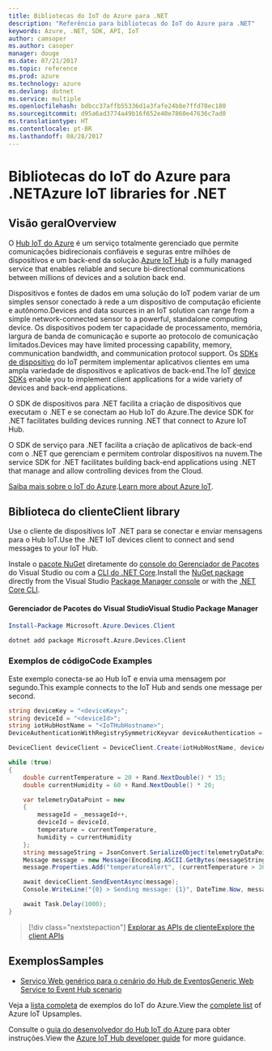 ```yaml
---
title: Bibliotecas do IoT do Azure para .NET
description: "Referência para bibliotecas do IoT do Azure para .NET"
keywords: Azure, .NET, SDK, API, IoT
author: camsoper
ms.author: casoper
manager: douge
ms.date: 07/21/2017
ms.topic: reference
ms.prod: azure
ms.technology: azure
ms.devlang: dotnet
ms.service: multiple
ms.openlocfilehash: bdbcc37affb55336d1a3fafe24b8e7ffd78ec180
ms.sourcegitcommit: d95a6ad3774a49b16f652e40e7860e47636c7ad0
ms.translationtype: HT
ms.contentlocale: pt-BR
ms.lasthandoff: 08/28/2017
---
```

# <a name="azure-iot-libraries-for-net"></a><span data-ttu-id="0eb66-104">Bibliotecas do IoT do Azure para .NET</span><span class="sxs-lookup"><span data-stu-id="0eb66-104">Azure IoT libraries for .NET</span></span>

## <a name="overview"></a><span data-ttu-id="0eb66-105">Visão geral</span><span class="sxs-lookup"><span data-stu-id="0eb66-105">Overview</span></span>

<span data-ttu-id="0eb66-106">O [Hub IoT do Azure](https://azure.microsoft.com/services/iot-hub/) é um serviço totalmente gerenciado que permite comunicações bidirecionais confiáveis e seguras entre milhões de dispositivos e um back-end da solução.</span><span class="sxs-lookup"><span data-stu-id="0eb66-106">[Azure IoT Hub](https://azure.microsoft.com/services/iot-hub/) is a fully managed service that enables reliable and secure bi-directional communications between millions of devices and a solution back end.</span></span>

<span data-ttu-id="0eb66-107">Dispositivos e fontes de dados em uma solução do IoT podem variar de um simples sensor conectado à rede a um dispositivo de computação eficiente e autônomo.</span><span class="sxs-lookup"><span data-stu-id="0eb66-107">Devices and data sources in an IoT solution can range from a simple network-connected sensor to a powerful, standalone computing device.</span></span> <span data-ttu-id="0eb66-108">Os dispositivos podem ter capacidade de processamento, memória, largura de banda de comunicação e suporte ao protocolo de comunicação limitados.</span><span class="sxs-lookup"><span data-stu-id="0eb66-108">Devices may have limited processing capability, memory, communication bandwidth, and communication protocol support.</span></span> <span data-ttu-id="0eb66-109">Os [SDKs de dispositivo](https://docs.microsoft.com/azure/iot-hub/iot-hub-devguide-sdks) do IoT permitem implementar aplicativos clientes em uma ampla variedade de dispositivos e aplicativos de back-end.</span><span class="sxs-lookup"><span data-stu-id="0eb66-109">The IoT [device SDKs](https://docs.microsoft.com/azure/iot-hub/iot-hub-devguide-sdks) enable you to implement client applications for a wide variety of devices and back-end applications.</span></span>

<span data-ttu-id="0eb66-110">O SDK de dispositivos para .NET facilita a criação de dispositivos que executam o .NET e se conectam ao Hub IoT do Azure.</span><span class="sxs-lookup"><span data-stu-id="0eb66-110">The device SDK for .NET facilitates building devices running .NET that connect to Azure IoT Hub.</span></span>

<span data-ttu-id="0eb66-111">O SDK de serviço para .NET facilita a criação de aplicativos de back-end com o .NET que gerenciam e permitem controlar dispositivos na nuvem.</span><span class="sxs-lookup"><span data-stu-id="0eb66-111">The service SDK for .NET facilitates building back-end applications using .NET that manage and allow controlling devices from the Cloud.</span></span>

<span data-ttu-id="0eb66-112">[Saiba mais sobre o IoT do Azure](https://docs.microsoft.com/azure/iot-hub/).</span><span class="sxs-lookup"><span data-stu-id="0eb66-112">[Learn more about Azure IoT](https://docs.microsoft.com/azure/iot-hub/).</span></span>


## <a name="client-library"></a><span data-ttu-id="0eb66-113">Biblioteca do cliente</span><span class="sxs-lookup"><span data-stu-id="0eb66-113">Client library</span></span>

<span data-ttu-id="0eb66-114">Use o cliente de dispositivos IoT .NET para se conectar e enviar mensagens para o Hub IoT.</span><span class="sxs-lookup"><span data-stu-id="0eb66-114">Use the .NET IoT devices client to connect and send messages to your IoT Hub.</span></span>

<span data-ttu-id="0eb66-115">Instale o [pacote NuGet]( https://www.nuget.org/packages/Microsoft.Azure.Devices.Client) diretamente do [console do Gerenciador de Pacotes][PackageManager] do Visual Studio ou com a [CLI do .NET Core][DotNetCLI].</span><span class="sxs-lookup"><span data-stu-id="0eb66-115">Install the [NuGet package]( https://www.nuget.org/packages/Microsoft.Azure.Devices.Client) directly from the Visual Studio [Package Manager console][PackageManager] or with the [.NET Core CLI][DotNetCLI].</span></span>

#### <a name="visual-studio-package-manager"></a><span data-ttu-id="0eb66-116">Gerenciador de Pacotes do Visual Studio</span><span class="sxs-lookup"><span data-stu-id="0eb66-116">Visual Studio Package Manager</span></span>

```powershell
Install-Package Microsoft.Azure.Devices.Client
```

```bash
dotnet add package Microsoft.Azure.Devices.Client
```
### <a name="code-examples"></a><span data-ttu-id="0eb66-117">Exemplos de código</span><span class="sxs-lookup"><span data-stu-id="0eb66-117">Code Examples</span></span> 

<span data-ttu-id="0eb66-118">Este exemplo conecta-se ao Hub IoT e envia uma mensagem por segundo.</span><span class="sxs-lookup"><span data-stu-id="0eb66-118">This example connects to the IoT Hub and sends one message per second.</span></span>

```csharp
string deviceKey = "<deviceKey>";
string deviceId = "<deviceId>";
string iotHubHostName = "<IoTHubHostname>";
DeviceAuthenticationWithRegistrySymmetricKeyvar deviceAuthentication = new DeviceAuthenticationWithRegistrySymmetricKey(deviceId, deviceKey);

DeviceClient deviceClient = DeviceClient.Create(iotHubHostName, deviceAuthentication, TransportType.Mqtt);

while (true)
{
    double currentTemperature = 20 + Rand.NextDouble() * 15;
    double currentHumidity = 60 + Rand.NextDouble() * 20;

    var telemetryDataPoint = new
    {
        messageId = _messageId++,
        deviceId = deviceId,
        temperature = currentTemperature,
        humidity = currentHumidity
    };
    string messageString = JsonConvert.SerializeObject(telemetryDataPoint);
    Message message = new Message(Encoding.ASCII.GetBytes(messageString));
    message.Properties.Add("temperatureAlert", (currentTemperature > 30) ? "true" : "false");

    await deviceClient.SendEventAsync(message);
    Console.WriteLine("{0} > Sending message: {1}", DateTime.Now, messageString);

    await Task.Delay(1000);
}
```


> [!div class="nextstepaction"]
> [<span data-ttu-id="0eb66-119">Explorar as APIs de cliente</span><span class="sxs-lookup"><span data-stu-id="0eb66-119">Explore the client APIs</span></span>](/dotnet/api/overview/azure/iot/client)

## <a name="samples"></a><span data-ttu-id="0eb66-120">Exemplos</span><span class="sxs-lookup"><span data-stu-id="0eb66-120">Samples</span></span>

- [<span data-ttu-id="0eb66-121">Serviço Web genérico para o cenário do Hub de Eventos</span><span class="sxs-lookup"><span data-stu-id="0eb66-121">Generic Web Service to Event Hub scenario</span></span>](https://azure.microsoft.com/resources/samples/event-hubs-dotnet-importfromweb/)

<span data-ttu-id="0eb66-122">Veja a [lista completa](https://azure.microsoft.com/resources/samples/?platform=dotnet&service=iot-hub) de exemplos do IoT do Azure.</span><span class="sxs-lookup"><span data-stu-id="0eb66-122">View the [complete list](https://azure.microsoft.com/resources/samples/?platform=dotnet&service=iot-hub) of Azure IoT Upsamples.</span></span>

<span data-ttu-id="0eb66-123">Consulte o [guia do desenvolvedor do Hub IoT do Azure](https://docs.microsoft.com/azure/iot-hub/iot-hub-devguide) para obter instruções.</span><span class="sxs-lookup"><span data-stu-id="0eb66-123">View the [Azure IoT Hub developer guide](https://docs.microsoft.com/azure/iot-hub/iot-hub-devguide) for more guidance.</span></span>

[PackageManager]: https://docs.microsoft.com/nuget/tools/package-manager-console
[DotNetCLI]: https://docs.microsoft.com/dotnet/core/tools/dotnet-add-package
